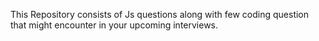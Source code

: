 This Repository consists of Js questions along with few coding question that might encounter in your upcoming interviews.
